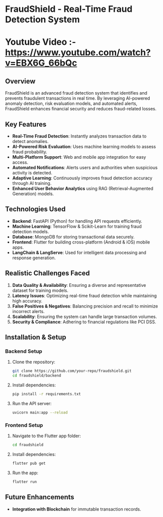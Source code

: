 # FraudShield - Real-Time Fraud Detection System
# Youtube Video :- https://www.youtube.com/watch?v=EBX6G_66bQc

## Overview
FraudShield is an advanced fraud detection system that identifies and prevents fraudulent transactions in real time. By leveraging AI-powered anomaly detection, risk evaluation models, and automated alerts, FraudShield enhances financial security and reduces fraud-related losses.

## Key Features
- **Real-Time Fraud Detection**: Instantly analyzes transaction data to detect anomalies.
- **AI-Powered Risk Evaluation**: Uses machine learning models to assess fraud probability.
- **Multi-Platform Support**: Web and mobile app integration for easy access.
- **Automated Notifications**: Alerts users and authorities when suspicious activity is detected.
- **Adaptive Learning**: Continuously improves fraud detection accuracy through AI training.
- **Enhanced User Behavior Analytics** using RAG (Retrieval-Augmented Generation) models.

## Technologies Used
- **Backend**: FastAPI (Python) for handling API requests efficiently.
- **Machine Learning**: TensorFlow & Scikit-Learn for training fraud detection models.
- **Database**: MongoDB for storing transactional data securely.
- **Frontend**: Flutter for building cross-platform (Android & iOS) mobile apps.
- **LangChain & LangServe**: Used for intelligent data processing and response generation.

## Realistic Challenges Faced
1. **Data Quality & Availability**: Ensuring a diverse and representative dataset for training models.
2. **Latency Issues**: Optimizing real-time fraud detection while maintaining high accuracy.
3. **False Positives & Negatives**: Balancing precision and recall to minimize incorrect alerts.
4. **Scalability**: Ensuring the system can handle large transaction volumes.
5. **Security & Compliance**: Adhering to financial regulations like PCI DSS.

## Installation & Setup
### Backend Setup
1. Clone the repository:
   ```bash
   git clone https://github.com/your-repo/fraudshield.git
   cd fraudshield/backend
   ```
2. Install dependencies:
   ```bash
   pip install -r requirements.txt
   ```
3. Run the API server:
   ```bash
   uvicorn main:app --reload
   ```

### Frontend Setup
1. Navigate to the Flutter app folder:
   ```bash
   cd fraudshield
   ```
2. Install dependencies:
   ```bash
   flutter pub get
   ```
3. Run the app:
   ```bash
   flutter run
   ```

## Future Enhancements
- **Integration with Blockchain** for immutable transaction records.

